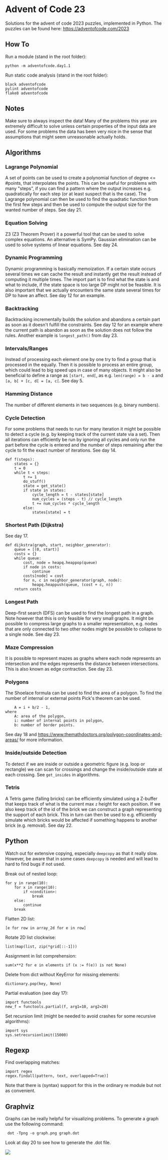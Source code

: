 # Advent of Code 23

Solutions for the advent of code 2023 puzzles, implemented in Python. The
puzzles can be found here: https://adventofcode.com/2023

## How To

Run a module (stand in the root folder):
```
python -m adventofcode.day1.1
```

Run static code analysis (stand in the root folder):
```
black adventofcode
pylint adventofcode
flake8 adventofcode

```

## Notes

Make sure to always inspect the data! Many of the problems this year are extremely difficult to
solve unless certain properties of the input data are used. For some problems the data has been
very nice in the sense that assumptions that might seem unreasonable actually holds.

## Algorithms

### Lagrange Polynomial

A set of points can be used to create a polynomial function of degree <= #points, that
interpolates the points. This can be useful for problems with many "steps", if you can find a
pattern where the output increases e.g. quadratically for each step (or at least suspect that is
the case). The Lagrange polynomial can then be used to find the quadratic function from the first
few steps and then be used to compute the output size for the wanted number of steps. See day 21.

### Equation Solving

Z3 (Z3 Theorem Prover) it a powerful tool that can be used to solve complex equations. An
alternative is SymPy. Gaussian elimination can be used to solve systems of linear equations. See
day 24.

### Dynamic Programming

Dynamic programming is basically memoization. If a certain state occurs several times we can cache
the result and instantly get the result instead of computing it multiple times. The import part is
to find what the state is and what to include, if the state space is too large DP might not be
feasible. It is also important that we actually encounters the same state several times for DP to
have an affect. See day 12 for an example.

### Backtracking

Backtracking incrementally builds the solution and abandons a certain part as soon as it doesn't
fulfill the constraints. See day 12 for an example where the current path is abandon as soon as the
solution does not follow the rules. Another example is `longest_path()` from day 23.

### Intervals/Ranges

Instead of processing each element one by one try to find a group that is processed in the equally.
Then it is possible to process an entire group, which could lead to big speed ups in case of many
objects. It might also be beneficial to define a range as `[start, end[`, as e.g.
`len(range) = b - a` and `[a, b[ + [c, d[ = [a, c[`. See day 5.

### Hamming Distance

The number of different elements in two sequences (e.g. binary numbers).

### Cycle Detection

For some problems that needs to run for many iteration it might be possible to detect a cycle
(e.g. by keeping track of the current state via a set). Then all iterations can efficiently be run
by ignoring all cycles and only run the part before the cycle is entered and the number of steps
remaining after the cycle to fit the exact number of iterations. See day 14.

```
def f(steps):
    states = {}
    t = 0
    while t < steps:
        t += 1
        do_stuff()
        state = get_state()
        if state in states:
            cycle_length = t - states[state]
            num_cycles = (steps - t) // cycle_length
            t += num_cycles * cycle_length
        else:
            states[state] = t
```

### Shortest Path (Dijkstra)

See day 17.

```
def dijkstra(graph, start, neighbor_generator):
    queue = [(0, start)]
    costs = {}
    while queue:
        cost, node = heapq.heappop(queue)
        if node in costs:
            continue
        costs[node] = cost
        for n, c in neighbor_generator(graph, node):
            heapq.heappush(queue, (cost + c, n))
    return costs
```

### Longest Path

Deep-first search (DFS) can be used to find the longest path in a graph. Note however that this is
only feasible for very small graphs. It might be possible to compress large graphs to a smaller
representation, e.g. nodes that are only connected to two other nodes might be possible to collapse
to a single node. See day 23.

### Maze Compression

It is possible to represent mazes as graphs where each node represents an intersection and the
edges represents the distance between intersections. This is also known as edge contraction. See
day 23.

### Polygons

The Shoelace formula can be used to find the area of a polygon. To find the number of internal or
external points Pick's theorem can be used.
```
    A = i + b/2 - 1,
where
    A: area of the polygon,
    i: number of internal points in polygon,
    b: number of border points.
```
See day 18 and https://www.themathdoctors.org/polygon-coordinates-and-areas/ for more information.

### Inside/outside Detection

To detect if we are inside or outside a geometric figure (e.g. loop or rectangle) we can scan for
crossings and change the inside/outside state at each crossing. See `get_insides` in algorithms.

### Tetris

A Tetris game (falling bricks) can be efficiently simulated using a Z-buffer that keeps track of
what is the current max `z` height for each position. If we also keep track of the id of the brick
we can construct a graph representing the support of each brick. This in turn can then be used to
e.g. efficiently simulate which bricks would be affected if something happens to another brick
(e.g. removal). See day 22.

## Python

Watch out for extensive copying, especially `deepcopy` as that it really slow. However, be aware
that in some cases `deepcopy` is needed and will lead to hard to find bugs if not used.

Break out of nested loop:

```
for y in range(10):
    for x in range(10):
        if <condition>:
            break
    else:
        continue
    break
```

Flatten 2D list:
```
[e for row in array_2d for e in row]
```

Rotate 2D list clockwise:
```
list(map(list, zip(*grid[::-1]))
```

Assignment in list comprehension:
```
sum(x**2 for e in elements if (x := f(e)) is not None)
```

Delete from dict without KeyError for missing elements:
```
dictionary.pop(key, None)
```

Partial evaluation (see day 17):
```
import functools
new_f = functools.partial(f, arg1=10, arg2=20)
```

Set recursion limit (might be needed to avoid crashes for some recursive algorithms):
```
import sys
sys.setrecursionlimit(15000)
```

## Regexp

Find overlapping matches:
```
import regex
regex.findall(pattern, text, overlapped=True)]
```
Note that there is (syntax) support for this in the ordinary re module but not as convenient.


## Graphviz

Graphs can be really helpful for visualizing problems. To generate a graph use the following command:

```
 dot -Tpng -o graph.png graph.dot
```
Look at day 20 to see how to generate the .dot file.

<img src="adventofcode/day20/graph.png"/>
